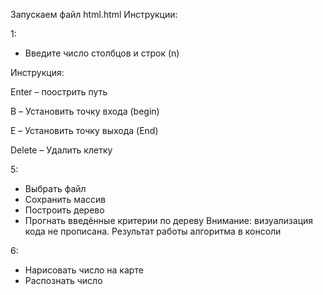 Запускаем файл html.html
Инструкции:

1: 
 - Введите число столбцов и строк (n)
 
Инструкция:

Enter – поострить путь

B – Установить точку входа (begin)

E – Установить точку выхода (End)

Delete – Удалить клетку


5:
 - Выбрать файл
 - Сохранить массив
 - Построить дерево
 - Прогнать введённые критерии по дереву
Внимание: визуализация кода не прописана. Результат работы алгоритма в консоли

6:
 - Нарисовать число на карте
 - Распознать число
